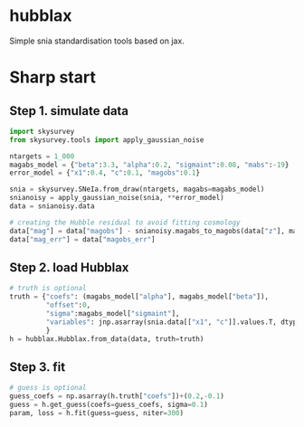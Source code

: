 # hubblax
Simple snia standardisation tools based on jax.

# Sharp start

## Step 1. simulate data
```python
import skysurvey
from skysurvey.tools import apply_gaussian_noise

ntargets = 1_000
magabs_model = {"beta":3.3, "alpha":0.2, "sigmaint":0.08, "mabs":-19}
error_model = {"x1":0.4, "c":0.1, "magobs":0.1}

snia = skysurvey.SNeIa.from_draw(ntargets, magabs=magabs_model)
snianoisy = apply_gaussian_noise(snia, **error_model)
data = snianoisy.data

# creating the Hubble residual to avoid fitting cosmology
data["mag"] = data["magobs"] - snianoisy.magabs_to_magobs(data["z"], magabs=magabs_model["mabs"])
data["mag_err"] = data["magobs_err"]
```

## Step 2. load Hubblax
```python
# truth is optional
truth = {"coefs": (magabs_model["alpha"], magabs_model["beta"]),
         "offset":0,
         "sigma":magabs_model["sigmaint"],
         "variables": jnp.asarray(snia.data[["x1", "c"]].values.T, dtype="float32")
         }
h = hubblax.Hubblax.from_data(data, truth=truth)
```

## Step 3. fit
```python
# guess is optional
guess_coefs = np.asarray(h.truth["coefs"])+(0.2,-0.1)
guess = h.get_guess(coefs=guess_coefs, sigma=0.1)
param, loss = h.fit(guess=guess, niter=300)
```
